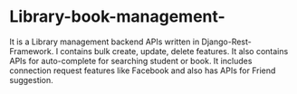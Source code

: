 # Library-book-management-
It is a Library management backend APIs written in Django-Rest-Framework. I contains bulk create, update, delete features. It also contains APIs for auto-complete for searching student or book. It includes connection request features like Facebook and also has APIs for Friend suggestion.
